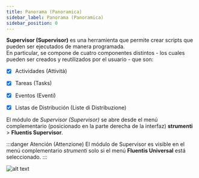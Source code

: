 ```yaml
---
title: Panorama (Panoramica)
sidebar_label: Panorama (Panoramica)
sidebar_position: 0
---
```


**Supervisor (Supervisor)** es una herramienta que permite crear scripts que pueden ser ejecutados de manera programada.  
En particular, se compone de cuatro componentes distintos - los cuales pueden ser creados y reutilizados por el usuario - que son: 

- [x] Actividades (Attività)

- [x] Tareas (Tasks)

- [x] Eventos (Eventi)

- [x] Listas de Distribución (Liste di Distribuzione)

El módulo de *Supervisor (Supervisor)* se abre desde el menú complementario (posicionado en la parte derecha de la interfaz) **strumenti** > **Fluentis Supervisor**.

:::danger Atención (Attenzione)
El módulo de Supervisor es visible en el menú complementario *strumenti* solo si el menú **Fluentis Universal** está seleccionado.
:::

![alt text](/img/it-it/applications/supervisor/supervisor1.png)